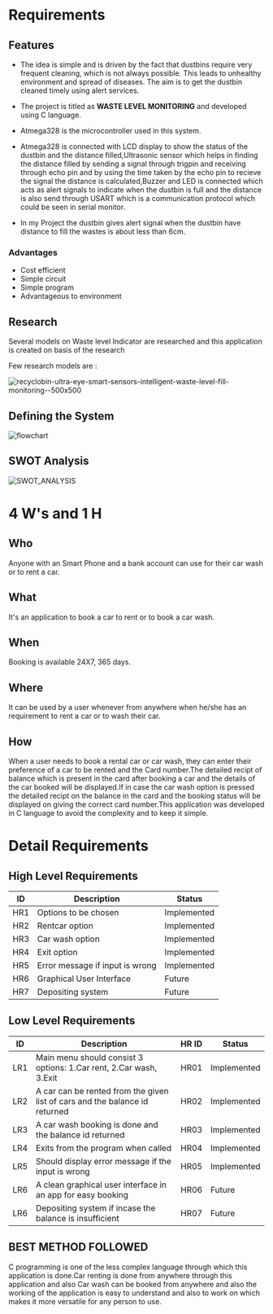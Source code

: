 # Requirements

## Features

-   The idea is simple and is driven by the fact that dustbins require very frequent cleaning, which is not always possible. This leads to unhealthy environment and spread of diseases. The aim is to get the dustbin cleaned timely using alert services.
   
-   The project is titled as **WASTE LEVEL MONITORING** and developed using C language.
   
-   Atmega328 is the microcontroller used in this system.
   
-   Atmega328 is connected with LCD display to show the status of the dustbin and the distance filled,Ultrasonic sensor which helps in finding the distance filled by sending a signal through trigpin and receiving through echo pin and by using the time taken by the echo pin to recieve the signal the distance is calculated,Buzzer and LED is connected which acts as alert signals to indicate when the dustbin is full and the distance is also send through USART which is a communication protocol which could be seen in serial monitor.
   
-   In my Project the dustbin gives alert signal when the dustbin have distance to fill the wastes is about less than 6cm.

### Advantages
-  Cost efficient
-  Simple circuit
-  Simple program
-  Advantageous to environment

## Research

   Several models on Waste level Indicator are researched and this application is created on basis of the research
 
 Few research models are :
  
![recyclobin-ultra-eye-smart-sensors-intelligent-waste-level-fill-monitoring--500x500](https://user-images.githubusercontent.com/101052348/164477356-d2d1d48c-2489-49fa-8889-afdc4804aa94.png)


## Defining the System

![flowchart](https://user-images.githubusercontent.com/101052348/161390994-bcda4f37-6ed9-4351-a83e-d68d3b197554.png)

## SWOT Analysis

![SWOT_ANALYSIS](https://user-images.githubusercontent.com/101052348/164480330-974dc9b6-7d0d-4453-b389-1654fe1572a8.png)

# 4 W's and 1 H

## Who
Anyone with an Smart Phone and a bank account can use for their car wash or to rent a car.

## What
It's an application to book a car to rent or to book a car wash.

## When
Booking is available 24X7, 365 days.

## Where
It can be used by a user whenever from anywhere when he/she has an requirement to rent a car or to wash their car.

## How
When a user needs to book a rental car or car wash, they can enter their preference of a car to be rented and the Card number.The detailed recipt of balance which is present in the card after booking a car and the details of the car booked will be displayed.If in case the car wash option is pressed the detailed recipt on the balance in the card and the booking status will be displayed on giving the correct card number.This application was developed in C language to avoid the complexity and to keep it simple. 

# Detail Requirements

## High Level Requirements
| ID | Description | Status |
|--|--|--|
| HR1 |Options to be chosen  | Implemented |
| HR2 | Rentcar option | Implemented |
| HR3 | Car wash option |  Implemented |
| HR4 | Exit option |  Implemented |
| HR5 | Error message if input is wrong |  Implemented |
| HR6 | Graphical User Interface | Future |
| HR7 | Depositing system | Future |


## Low Level Requirements 

| ID | Description | HR ID | Status |
|--|--|--|--|
| LR1 |Main menu should consist 3 options: 1.Car rent, 2.Car wash, 3.Exit  | HR01| Implemented |
| LR2 | A car can be rented from the given list of cars and the balance id returned | HR02| Implemented |
 LR3 | A car wash booking is done and the balance id returned  | HR03| Implemented |
| LR4 | Exits from the program when called | HR04| Implemented |
| LR5 |Should display error message if the input is wrong | HR05| Implemented |
| LR6 |A clean graphical user interface in an app for easy booking  | HR06| Future |
| LR6 |Depositing system if incase the balance is insufficient  | HR07| Future |

## BEST METHOD FOLLOWED

C programming is one of the less complex language through which this application is done.Car renting is done from anywhere through this application and also Car wash can be booked from anywhere and also the working of the application is easy to understand and also to work on which makes it more versatile for any person to use.





